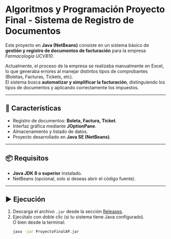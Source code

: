 # Algoritmos y Programación Proyecto Final - Sistema de Registro de Documentos

Este proyecto en **Java (NetBeans)** consiste en un sistema básico de **gestión y registro de documentos de facturación** para la empresa *Farmacología UCV810*.  

Actualmente, el proceso de la empresa se realizaba manualmente en Excel, lo que generaba errores al manejar distintos tipos de comprobantes (Boletas, Facturas, Tickets, etc).  
El sistema busca **automatizar y simplificar la facturación**, distinguiendo los tipos de documentos y aplicando correctamente los impuestos.

---

## 🚀 Características
- Registro de documentos: **Boleta, Factura, Ticket**.
- Interfaz gráfica mediante **JOptionPane**.
- Almacenamiento y listado de datos.
- Proyecto desarrollado en **Java SE (NetBeans)**.

---

## 📦 Requisitos
- **Java JDK 8 o superior** instalado.
- NetBeans (opcional, solo si deseas abrir el código fuente).

---

## ▶️ Ejecución
1. Descarga el archivo `.jar` desde la sección [Releases](../../releases).  
2. Ejecútalo con doble clic (si tu sistema tiene Java configurado).  
   O bien desde la terminal:  
   ```bash
   java -jar ProyectoFinalAP.jar

